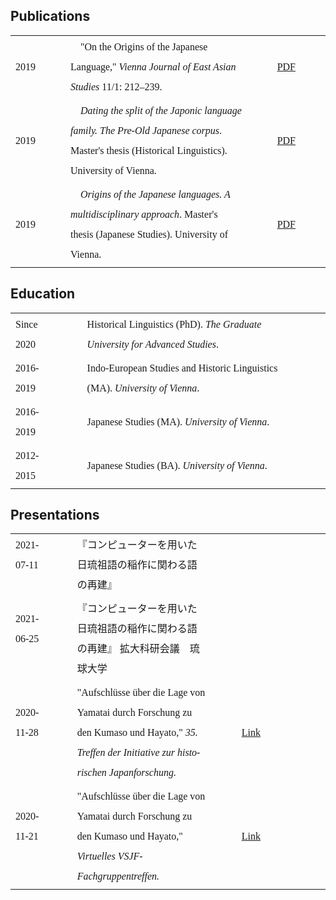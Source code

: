 <style>
table {
    font-family: "Junicode", "Crimson Text", serif;
}
th,
td {
    padding-right: 3rem;
    text-align: left;
    line-height: 2rem;
}
td a {
    color: var(--accent) !important;
}
svg {
    color: var(--accent);
}
svg:hover {
    color: var(--accent) !important;
}
</style>

## Publications

|      |                                                                                                                                                   |                                                |
| :--- | :------------------------------------------------------------------------------------------------------------------------------------------------ | ---------------------------------------------- |
| 2019 | 　"On the Origins of the Japanese Language," _Vienna Journal of East Asian Studies_ 11/1: 212–239.                                                | [PDF](https://doi.org/10.2478/vjeas-2019-0008) |
| 2019 | 　*Dating the split of the Japonic language family. The Pre-Old Japanese corpus*. Master's thesis (Historical Linguistics). University of Vienna. | [PDF](https://doi.org/10.25365/thesis.58828)   |
| 2019 | 　*Origins of the Japanese languages. A multidisciplinary approach*. Master's thesis (Japanese Studies). University of Vienna.                    | [PDF](https://doi.org/10.25365/thesis.55805)   |

## Education

|            |                                                                               |
| :--------- | :---------------------------------------------------------------------------- |
| Since 2020 | Historical Linguistics (PhD). _The Graduate University for Advanced Studies_. |
| 2016-2019  | Indo-European Studies and Historic Linguistics (MA). _University of Vienna_.  |
| 2016-2019  | Japanese Studies (MA). _University of Vienna_.                                |
| 2012-2015  | Japanese Studies (BA). _University of Vienna_.                                |

## Presentations

|               |                                                                                                                                                              |                                                                                                        |     |
| :------------ | :----------------------------------------------------------------------------------------------------------------------------------------------------------- | ------------------------------------------------------------------------------------------------------ | --- |
| 2021-07-11 　 | 『コンピューターを用いた日琉祖語の稲作に関わる語の再建』                                                                                                     |                                                                                                        |
| 2021-06-25 　 | 『コンピューターを用いた日琉祖語の稲作に関わる語の再建』 拡大科研会議　琉球大学                                                                              |                                                                                                        |
| 2020-11-28 　 | "Auf­schlüs­se über die Lage von Yama­tai durch For­schung zu den Kuma­so und Hayato," _35. Tref­fen der Initia­ti­ve zur his­to­ri­schen Japan­for­schung._ | [Link](https://www.japanische-geschichte.de/protokolle6/#treffen35)                                    |
| 2020-11-21 　 | "Auf­schlüs­se über die Lage von Yama­tai durch For­schung zu den Kuma­so und Hayato," _Virtuelles VSJF-Fachgruppentreffen._                                 | [Link](http://vsjf.net/die-vsjf/fachgruppen/fachgruppe-geschichte/fachgruppensitzung-geschichte-2020/) |
